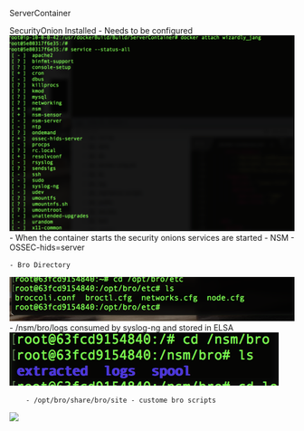 ServerContainer

SecurityOnion Installed - Needs to be configured
![Unlimited Strength Jurisdiction](https://github.com/PushOCCRP/Network-Research/blob/master/EvilBox/Images/SecurityOnionServices.png)
	- When the container starts the security onions services are started
		- NSM
		- OSSEC-hids=server

	- Bro Directory
![](https://github.com/PushOCCRP/Network-Research/blob/master/EvilBox/Images/BRODirectory.png)
		- /nsm/bro/logs consumed by syslog-ng and stored in ELSA
![](https://github.com/PushOCCRP/Network-Research/blob/master/EvilBox/Images/BroLogFiles.png)

		- /opt/bro/share/bro/site - custome bro scripts
![](https://github.com/PushOCCRP/Network-Research/blob/master/EvilBox/Images/customRboDirc.png)
		
